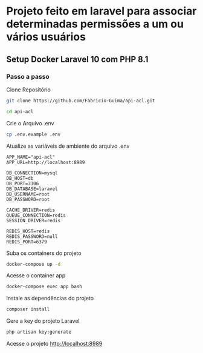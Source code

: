 # Projeto feito em laravel para associar determinadas permissões a um ou vários usuários


## Setup Docker Laravel 10 com PHP 8.1

### Passo a passo

Clone Repositório

```sh
git clone https://github.com/Fabricio-Guima/api-acl.git
```

```sh
cd api-acl
```

Crie o Arquivo .env

```sh
cp .env.example .env
```

Atualize as variáveis de ambiente do arquivo .env

```dosini
APP_NAME="api-acl"
APP_URL=http://localhost:8989

DB_CONNECTION=mysql
DB_HOST=db
DB_PORT=3306
DB_DATABASE=laravel
DB_USERNAME=root
DB_PASSWORD=root

CACHE_DRIVER=redis
QUEUE_CONNECTION=redis
SESSION_DRIVER=redis

REDIS_HOST=redis
REDIS_PASSWORD=null
REDIS_PORT=6379
```

Suba os containers do projeto

```sh
docker-compose up -d
```

Acesse o container app

```sh
docker-compose exec app bash
```

Instale as dependências do projeto

```sh
composer install
```

Gere a key do projeto Laravel

```sh
php artisan key:generate
```

Acesse o projeto
[http://localhost:8989](http://localhost:8989)
